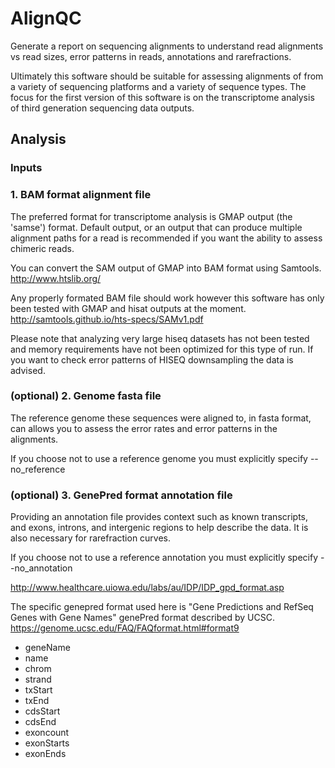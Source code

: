 # AlignQC
Generate a report on sequencing alignments to understand read alignments vs read sizes, error patterns in reads, annotations and rarefractions.

Ultimately this software should be suitable for assessing alignments of from a variety of sequencing platforms and a variety of sequence types.  The focus for the first version of this software is on the transcriptome analysis of third generation sequencing data outputs.

## Analysis
### Inputs
### 1. BAM format alignment file
The preferred format for transcriptome analysis is GMAP output (the 'samse') format.  Default output, or an output that can produce multiple alignment paths for a read is recommended if you want the ability to assess chimeric reads.

You can convert the SAM output of GMAP into BAM format using Samtools.
http://www.htslib.org/

Any properly formated BAM file should work however this software has only been tested with GMAP and hisat outputs at the moment.  
http://samtools.github.io/hts-specs/SAMv1.pdf

Please note that analyzing very large hiseq datasets has not been tested and memory requirements have not been optimized for this type of run.  If you want to check error patterns of HISEQ downsampling the data is advised.

### (optional) 2. Genome fasta file
The reference genome these sequences were aligned to, in fasta format, can allows you to assess the error rates and error patterns in the alignments.

If you choose not to use a reference genome you must explicitly specify --no_reference

### (optional) 3. GenePred format annotation file
Providing an annotation file provides context such as known transcripts, and exons, introns, and intergenic regions to help describe the data.  It is also necessary for rarefraction curves.

If you choose not to use a reference annotation you must explicitly specify --no_annotation

http://www.healthcare.uiowa.edu/labs/au/IDP/IDP_gpd_format.asp

The specific genepred format used here is "Gene Predictions and RefSeq Genes with Gene Names" genePred format described by UCSC.
https://genome.ucsc.edu/FAQ/FAQformat.html#format9

- geneName
- name
- chrom
- strand
- txStart
- txEnd
- cdsStart
- cdsEnd
- exoncount
- exonStarts
- exonEnds

